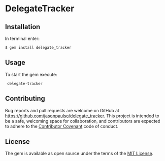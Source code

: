 # DelegateTracker

## Installation

In terminal enter:

    $ gem install delegate_tracker

## Usage

To start the gem execute:
```
 delegate-tracker
```

## Contributing

Bug reports and pull requests are welcome on GitHub at https://github.com/jasonpaulso/delegate_tracker. This project is intended to be a safe, welcoming space for collaboration, and contributors are expected to adhere to the [Contributor Covenant](http://contributor-covenant.org) code of conduct.


## License

The gem is available as open source under the terms of the [MIT License](http://opensource.org/licenses/MIT).

